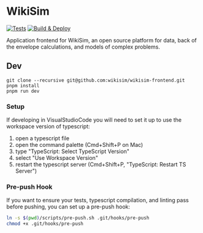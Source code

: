 
# WikiSim

[![Tests](https://github.com/wikisim/wikisim-frontend/actions/workflows/run_tests.yaml/badge.svg)](https://github.com/wikisim/wikisim-frontend/actions/workflows/run_tests.yaml)
[![Build & Deploy](https://github.com/wikisim/wikisim-frontend/actions/workflows/test_build_deploy.yaml/badge.svg)](https://github.com/wikisim/wikisim-frontend/actions/workflows/test_build_deploy.yaml)


Application frontend for WikiSim, an open source platform for data, back of the envelope calculations, and models of complex problems.

## Dev

    git clone --recursive git@github.com:wikisim/wikisim-frontend.git
    pnpm install
    pnpm run dev

### Setup

If developing in VisualStudioCode you will need to set it up to use the workspace
version of typescript:
1. open a typescript file
2. open the command palette (Cmd+Shift+P on Mac)
3. type "TypeScript: Select TypeScript Version"
4. select "Use Workspace Version"
5. restart the typescript server (Cmd+Shift+P, "TypeScript: Restart TS Server")

### Pre-push Hook

If you want to ensure your tests, typescript compilation, and linting pass before pushing, you can set up a pre-push hook:
```bash
ln -s $(pwd)/scripts/pre-push.sh .git/hooks/pre-push
chmod +x .git/hooks/pre-push
```
